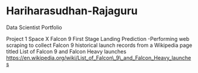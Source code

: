 # Hariharasudhan-Rajaguru
Data Scientist Portfolio

Project 1 Space X Falcon 9 First Stage Landing Prediction
-Performing web scraping to collect Falcon 9 historical launch records from a Wikipedia page titled List of Falcon 9 and Falcon Heavy launches https://en.wikipedia.org/wiki/List_of_Falcon\_9\_and_Falcon_Heavy_launches
